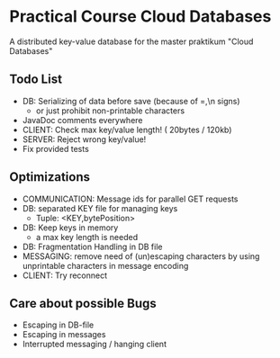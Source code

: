 # Practical Course Cloud Databases

A distributed key-value database for the master praktikum "Cloud Databases"

## Todo List
- DB: Serializing of data before save (because of =,\n signs)
  - or just prohibit non-printable characters
- JavaDoc comments everywhere
- CLIENT: Check max key/value length! ( 20bytes / 120kb)
- SERVER: Reject wrong key/value!  
- Fix provided tests

## Optimizations
- COMMUNICATION: Message ids for parallel GET requests
- DB: separated KEY file for managing keys 
  - Tuple: <KEY,bytePosition>
- DB: Keep keys in memory 
  - a max key length is needed
- DB: Fragmentation Handling in DB file
- MESSAGING: remove need of (un)escaping characters by using unprintable characters in message encoding
- CLIENT: Try reconnect

## Care about possible Bugs
- Escaping in DB-file
- Escaping in messages
- Interrupted messaging / hanging client
